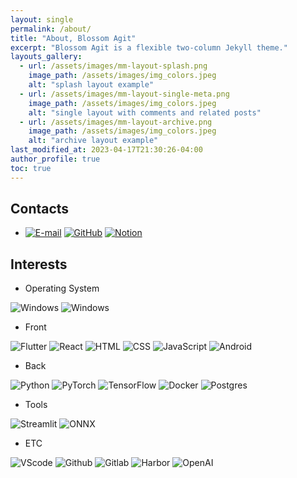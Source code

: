 ```yaml
---
layout: single
permalink: /about/
title: "About, Blossom Agit"
excerpt: "Blossom Agit is a flexible two-column Jekyll theme."
layouts_gallery:
  - url: /assets/images/mm-layout-splash.png
    image_path: /assets/images/img_colors.jpeg
    alt: "splash layout example"
  - url: /assets/images/mm-layout-single-meta.png
    image_path: /assets/images/img_colors.jpeg
    alt: "single layout with comments and related posts"
  - url: /assets/images/mm-layout-archive.png
    image_path: /assets/images/img_colors.jpeg
    alt: "archive layout example"
last_modified_at: 2023-04-17T21:30:26-04:00
author_profile: true
toc: true
---
```


## Contacts

+ <a href = "mailto:blossom.agit@gmail.com"><img alt="E-mail" src ="https://img.shields.io/badge/Email-000000.svg?&style=for-the-badge&logo=Gmail&logoColor=white"/></a>
<a href = "https://github.com/blossom-agit"><img alt="GitHub" src ="https://img.shields.io/badge/GitHub-000000.svg?&style=for-the-badge&logo=GitHub&logoColor=white"/></a>
<a href = "https://guttural-eyebrow-89d.notion.site/78c2a1e3c5a24171af843e63e5407b33"> <img alt="Notion" src="https://img.shields.io/badge/Notion-000000.svg?&style=for-the-badge&logo=Notion&logoColor=white"/></a> 
<!-- <a href = "https://for-it-study.tistory.com/"> <img alt="Tistory" src ="https://img.shields.io/badge/Tistory-white.svg?&style=for-the-badge"/></a> -->


## Interests
<!-- 
OS : Windows, Ubuntu
Front : HTML,CSS,JS,Flutter,React,Android
Back : Python,Docker,Postgre
-->
+ Operating System<br>
<img alt="Windows" src ="https://img.shields.io/badge/Windows-0078D6.svg?&style=for-the-badge&logo=Windows&logoColor=white"/>
<img alt="Windows" src ="https://img.shields.io/badge/Ubuntu-E95420.svg?&style=for-the-badge&logo=Ubuntu&logoColor=white"/>

+ Front<br>
<img alt="Flutter" src ="https://img.shields.io/badge/Flutter-02569B.svg?&style=for-the-badge&logo=Flutter&logoColor=white"/> 
<img alt="React" src ="https://img.shields.io/badge/react-61DAFB.svg?&style=for-the-badge&logo=React&logoColor=white"/> 
<img alt="HTML" src ="https://img.shields.io/badge/HTML5-E34F26.svg?&style=for-the-badge&logo=HTML5&logoColor=white"/> 
<img alt="CSS" src ="https://img.shields.io/badge/CSS3-1572B6.svg?&style=for-the-badge&logo=CSS&logoColor=white"/> 
<img alt="JavaScript" src ="https://img.shields.io/badge/JavaScriipt-F7DF1E.svg?&style=for-the-badge&logo=JavaScript&logoColor=black"/> 
<img alt="Android" src ="https://img.shields.io/badge/Android-3DDC84.svg?&style=for-the-badge&logo=Android&logoColor=black"/>

+ Back<br>
<img alt="Python" src ="https://img.shields.io/badge/Python-3776AB.svg?&style=for-the-badge&logo=Python&logoColor=white"/>
<img alt="PyTorch" src ="https://img.shields.io/badge/PyTorch-EE4C2C.svg?&style=for-the-badge&logo=PyTorch&logoColor=white"/>
<img alt="TensorFlow" src ="https://img.shields.io/badge/TensorFlow-FF6F00.svg?&style=for-the-badge&logo=TensorFlow&logoColor=white"/>
<img alt="Docker" src ="https://img.shields.io/badge/Docker-2496ED.svg?&style=for-the-badge&logo=Docker&logoColor=white"/>
<img alt="Postgres" src ="https://img.shields.io/badge/PostgreSQL-4169E1.svg?&style=for-the-badge&logo=PostgreSQL&logoColor=white"/>

+ Tools<br>
<img alt="Streamlit" src ="https://img.shields.io/badge/Streamlit-FF4B4B.svg?&style=for-the-badge&logo=Streamlit&logoColor=white"/> 
<img alt="ONNX" src ="https://img.shields.io/badge/ONNX-005CED.svg?&style=for-the-badge&logo=ONNX&logoColor=white"/>

+ ETC<br>
<img alt="VScode" src ="https://img.shields.io/badge/VScode-007ACC.svg?&style=for-the-badge&logo=visualstudiocode&logoColor=white"/>
<img alt="Github" src ="https://img.shields.io/badge/Github-181717.svg?&style=for-the-badge&logo=Github&logoColor=white"/>
<img alt="Gitlab" src ="https://img.shields.io/badge/Gitlab-FC6D26.svg?&style=for-the-badge&logo=Gitlab&logoColor=white"/>
<img alt="Harbor" src ="https://img.shields.io/badge/Harbor-60B932.svg?&style=for-the-badge&logo=Harbor&logoColor=white"/> 
<img alt="OpenAI" src ="https://img.shields.io/badge/OpenAI-412991.svg?&style=for-the-badge&logo=OpenAI&logoColor=white"/>

<!-- 
<img alt="replace" src ="https://img.shields.io/badge/replace-replace.svg?&style=for-the-badge&logo=replace&logoColor=white"/>
 -->


